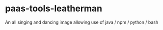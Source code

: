 # paas-tools-leatherman
An all singing and dancing image allowing use of java / npm / python / bash
